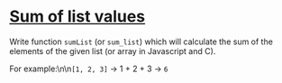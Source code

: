 # [Sum of list values](https://www.codewars.com/kata/sum-of-list-values "https://www.codewars.com/kata/57a0515f53ba33ac5e000245")

Write function ``sumList`` (or ``sum_list``) which will calculate the sum of the elements of the given list (or array in Javascript and C).

For example:\n\n``[1, 2, 3]`` -> 1 + 2 + 3 -> ``6``